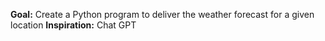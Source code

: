 __Goal:__ Create a Python program to deliver the weather forecast for a given location
__Inspiration:__ Chat GPT

